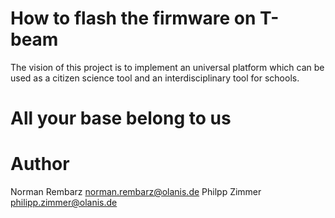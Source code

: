 # How to flash the firmware on T-beam

The vision of this project is to implement an universal platform which can be used as a citizen science tool and an interdisciplinary tool for schools.

# All your base belong to us

# Author
Norman Rembarz <norman.rembarz@olanis.de>
Philpp Zimmer <philipp.zimmer@olanis.de>
